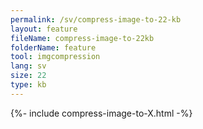 ```yaml
---
permalink: /sv/compress-image-to-22-kb
layout: feature
fileName: compress-image-to-22kb
folderName: feature
tool: imgcompression
lang: sv
size: 22
type: kb
---
```


{%- include compress-image-to-X.html -%}
